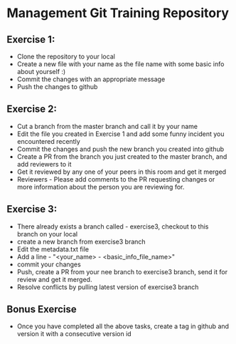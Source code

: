 # Management Git Training Repository

## Exercise 1:
- Clone the repository to your local 
- Create a new file with your name as the file name with some basic info about yourself :)
- Commit the changes with an appropriate message 
- Push the changes to github

## Exercise 2:
- Cut a branch from the master branch and call it by your name
- Edit the file you created in Exercise 1 and add some funny incident you encountered recently
- Commit the changes and push the new branch you created into github
- Create a PR from the branch you just created to the master branch, and add reviewers to it
- Get it reviewed by any one of your peers in this room and get it merged
- Reviewers - Please add comments to the PR requesting changes or more information about the person you are reviewing for.

## Exercise 3:
- There already exists a branch called - exercise3, checkout to this branch on your local
- create a new branch from exercise3 branch
- Edit the metadata.txt file
- Add a line - "<your_name> - <basic_info_file_name>"
- commit your changes 
- Push, create a PR from your nee branch to exercise3 branch, send it for review and get it merged.
- Resolve conflicts by pulling latest version of exercise3 branch

## Bonus Exercise
- Once you have completed all the above tasks, create a tag in github and version it with a consecutive version id
